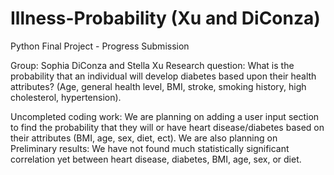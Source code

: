 # Illness-Probability (Xu and DiConza)

Python Final Project - Progress Submission

Group: Sophia DiConza and Stella Xu
Research question: What is the probability that an individual will develop diabetes based upon their health attributes? (Age, general health level, BMI, stroke, smoking history, high cholesterol, hypertension).

Uncompleted coding work: We are planning on adding a user input section to find the probability that they will or have heart disease/diabetes based on their attributes (BMI, age, sex, diet, ect). We are also planning on 
Preliminary results: We have not found much statistically significant correlation yet between heart disease, diabetes, BMI, age, sex, or diet. 
